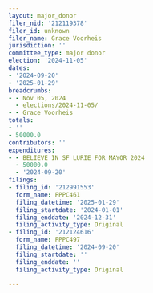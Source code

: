 ```yaml
---
layout: major_donor
filer_nid: '212119378'
filer_id: unknown
filer_name: Grace Voorheis
jurisdiction: ''
committee_type: major donor
election: '2024-11-05'
dates:
- '2024-09-20'
- '2025-01-29'
breadcrumbs:
- - Nov 05, 2024
  - elections/2024-11-05/
- - Grace Voorheis
totals:
- ''
- 50000.0
contributors: ''
expenditures:
- - BELIEVE IN SF LURIE FOR MAYOR 2024
  - 50000.0
  - '2024-09-20'
filings:
- filing_id: '212991553'
  form_name: FPPC461
  filing_datetime: '2025-01-29'
  filing_startdate: '2024-01-01'
  filing_enddate: '2024-12-31'
  filing_activity_type: Original
- filing_id: '212124616'
  form_name: FPPC497
  filing_datetime: '2024-09-20'
  filing_startdate: ''
  filing_enddate: ''
  filing_activity_type: Original

---
```


